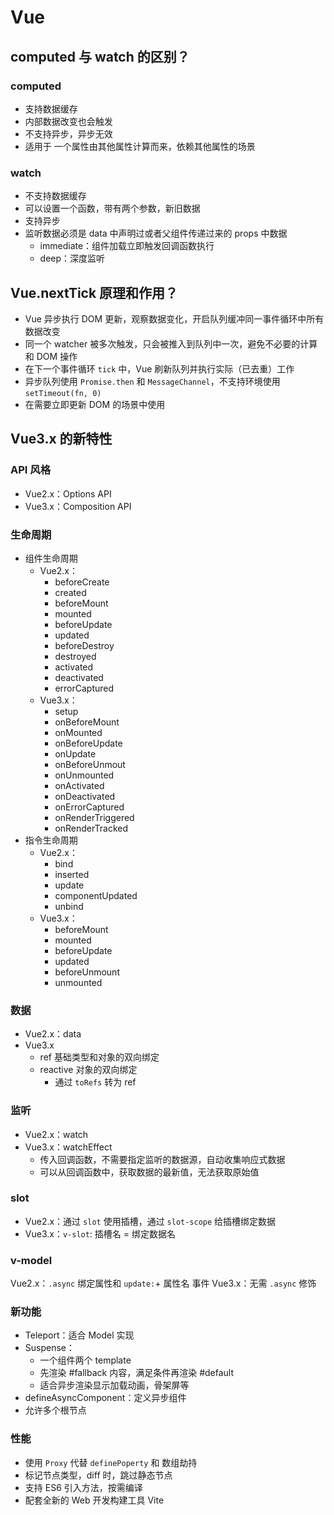 # Vue

## computed 与 watch 的区别？

### computed

- 支持数据缓存
- 内部数据改变也会触发
- 不支持异步，异步无效
- 适用于 一个属性由其他属性计算而来，依赖其他属性的场景

### watch

- 不支持数据缓存
- 可以设置一个函数，带有两个参数，新旧数据
- 支持异步
- 监听数据必须是 data 中声明过或者父组件传递过来的 props 中数据
  - immediate：组件加载立即触发回调函数执行
  - deep：深度监听

## Vue.nextTick 原理和作用？

- Vue 异步执行 DOM 更新，观察数据变化，开启队列缓冲同一事件循环中所有数据改变
- 同一个 watcher 被多次触发，只会被推入到队列中一次，避免不必要的计算和 DOM 操作
- 在下一个事件循环 `tick` 中，Vue 刷新队列并执行实际（已去重）工作
- 异步队列使用 `Promise.then` 和 `MessageChannel`，不支持环境使用 `setTimeout(fn, 0)`
- 在需要立即更新 DOM 的场景中使用

## Vue3.x 的新特性

### API 风格

- Vue2.x：Options API
- Vue3.x：Composition API

### 生命周期

- 组件生命周期
  - Vue2.x：
    - beforeCreate
    - created
    - beforeMount
    - mounted
    - beforeUpdate
    - updated
    - beforeDestroy
    - destroyed
    - activated
    - deactivated
    - errorCaptured
  - Vue3.x：
    - setup
    - onBeforeMount
    - onMounted
    - onBeforeUpdate
    - onUpdate
    - onBeforeUnmout
    - onUnmounted
    - onActivated
    - onDeactivated
    - onErrorCaptured
    - onRenderTriggered
    - onRenderTracked
- 指令生命周期
  - Vue2.x：
    - bind
    - inserted
    - update
    - componentUpdated
    - unbind
  - Vue3.x：
    - beforeMount
    - mounted
    - beforeUpdate
    - updated
    - beforeUnmount
    - unmounted

### 数据

- Vue2.x：data
- Vue3.x
  - ref 基础类型和对象的双向绑定
  - reactive 对象的双向绑定
    - 通过 `toRefs` 转为 ref

### 监听

- Vue2.x：watch
- Vue3.x：watchEffect
  - 传入回调函数，不需要指定监听的数据源，自动收集响应式数据
  - 可以从回调函数中，获取数据的最新值，无法获取原始值

### slot

- Vue2.x：通过 `slot` 使用插槽，通过 `slot-scope` 给插槽绑定数据
- Vue3.x：`v-slot`: 插槽名 = 绑定数据名

### v-model

Vue2.x：`.async` 绑定属性和 `update:`+ 属性名 事件
Vue3.x：无需 `.async` 修饰

### 新功能

- Teleport：适合 Model 实现
- Suspense：
  - 一个组件两个 template
  - 先渲染 #fallback 内容，满足条件再渲染 #default
  - 适合异步渲染显示加载动画，骨架屏等
- defineAsyncComponent：定义异步组件
- 允许多个根节点

### 性能

- 使用 `Proxy` 代替 `definePoperty` 和 数组劫持
- 标记节点类型，diff 时，跳过静态节点
- 支持 ES6 引入方法，按需编译
- 配套全新的 Web 开发构建工具 Vite
